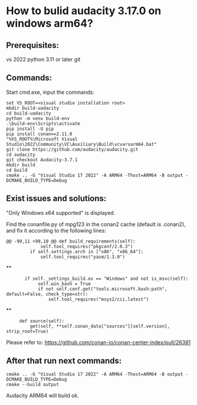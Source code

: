 # How to bulid audacity 3.17.0 on windows arm64?

## Prerequisites:
vs 2022
python 3.11 or later
git

## Commands:
Start cmd.exe, input the commands:
```
set VS_ROOT=<visual studio installation root>
mkdir build-uadacity
cd build-uadacity
python -m venv build-env
.\build-env\Scripts\activate
pip install -U pip
pip install conan==2.11.0
"%VS_ROOT%\Microsoft Visual Studio\2022\Community\VC\Auxiliary\Build\vcvarsarm64.bat"
git clone https://github.com/audacity/audacity.git
cd audacity
git checkout Audacity-3.7.1
mkdir build
cd build
cmake .. -G "Visual Studio 17 2022" -A ARM64 -Thost=ARM64 -B output -DCMAKE_BUILD_TYPE=Debug
```

## Exist issues and solutions:
"Only Windows x64 supported" is displayed.

Find the conanfile.py of mpg123 in the conan2 cache (default is <User home>\.conan2), and fix it according to the following lines:

```
@@ -99,11 +99,10 @@ def build_requirements(self):
             self.tool_requires("pkgconf/2.0.3")
         if self.settings.arch in ["x86", "x86_64"]:
             self.tool_requires("yasm/1.3.0")
```
**
```
       if self._settings_build.os == "Windows" and not is_msvc(self):
            self.win_bash = True
            if not self.conf.get("tools.microsoft.bash:path", default=False, check_type=str):
                self.tool_requires("msys2/cci.latest")
```
**

```
     def source(self):
         get(self, **self.conan_data["sources"][self.version], strip_root=True)
```
Please refer to:
https://github.com/conan-io/conan-center-index/pull/26381

## After that run next commands:
```
cmake .. -G "Visual Studio 17 2022" -A ARM64 -Thost=ARM64 -B output -DCMAKE_BUILD_TYPE=Debug
cmake --build output
```

Audacity ARM64 will build ok.
